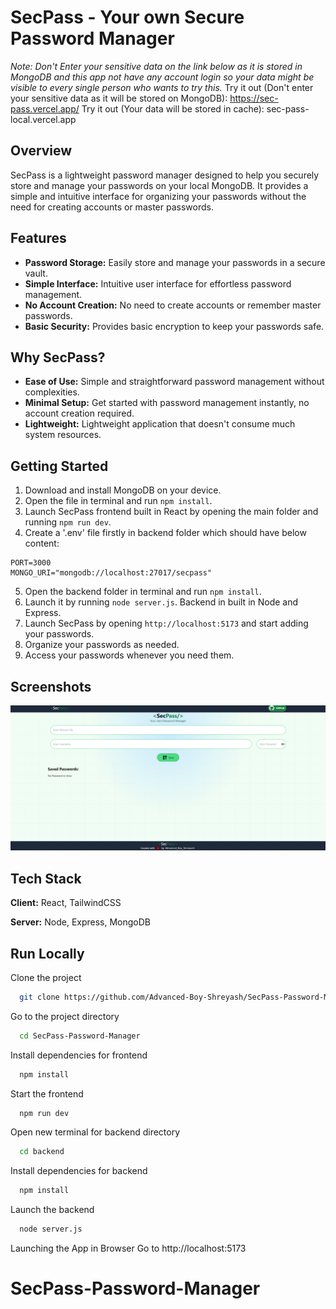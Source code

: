 
# SecPass - Your own Secure Password Manager

*Note: Don't Enter your sensitive data on the link below as it is stored in MongoDB and this app not have any account login so your data might be visible to every single person who wants to try this.*
Try it out (Don't enter your sensitive data as it will be stored on MongoDB): https://sec-pass.vercel.app/ 
Try it out (Your data will be stored in cache): sec-pass-local.vercel.app

## Overview
SecPass is a lightweight password manager designed to help you securely store and manage your passwords on your local MongoDB. It provides a simple and intuitive interface for organizing your passwords without the need for creating accounts or master passwords.

## Features
- **Password Storage:** Easily store and manage your passwords in a secure vault.
- **Simple Interface:** Intuitive user interface for effortless password management.
- **No Account Creation:** No need to create accounts or remember master passwords.
- **Basic Security:** Provides basic encryption to keep your passwords safe.

## Why SecPass?
- **Ease of Use:** Simple and straightforward password management without complexities.
- **Minimal Setup:** Get started with password management instantly, no account creation required.
- **Lightweight:** Lightweight application that doesn't consume much system resources.

## Getting Started
1. Download and install MongoDB on your device.
2. Open the file in terminal and run `npm install`.
3. Launch SecPass frontend built in React by opening the main folder and running `npm run dev`.
4. Create a '.env' file firstly in backend folder which should have below content:
```
PORT=3000
MONGO_URI="mongodb://localhost:27017/secpass"
```
5. Open the backend folder in terminal and run `npm install`.
6. Launch it by running `node server.js`. Backend in built in Node and Express.
7. Launch SecPass by opening `http://localhost:5173` and start adding your passwords.
8. Organize your passwords as needed.
9. Access your passwords whenever you need them.


## Screenshots

![App Screenshot](/screenshot.png)


## Tech Stack

**Client:** React, TailwindCSS

**Server:** Node, Express, MongoDB

## Run Locally

Clone the project

```bash
  git clone https://github.com/Advanced-Boy-Shreyash/SecPass-Password-Manager.git
```

Go to the project directory

```bash
  cd SecPass-Password-Manager
```

Install dependencies for frontend

```bash
  npm install
```

Start the frontend

```bash
  npm run dev
```
Open new terminal for backend directory
```bash
  cd backend
```

Install dependencies for backend
```bash
  npm install
```

Launch the backend
```bash
  node server.js
```

Launching the App in Browser
Go to http://localhost:5173

# SecPass-Password-Manager
